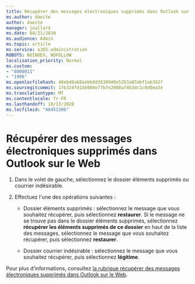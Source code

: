 ```yaml
---
title: Récupérer des messages électroniques supprimés dans Outlook sur le Web
ms.author: daeite
author: daeite
manager: joallard
ms.date: 04/21/2020
ms.audience: Admin
ms.topic: article
ms.service: o365-administration
ROBOTS: NOINDEX, NOFOLLOW
localization_priority: Normal
ms.custom:
- "8000011"
- "1996"
ms.openlocfilehash: 40ebd8a68aebb8d3638940e5263a03abf1ab342f
ms.sourcegitcommit: 1fb324fd156008e77b7e2008af4b3dc1c0d0ea3e
ms.translationtype: MT
ms.contentlocale: fr-FR
ms.lasthandoff: 10/13/2020
ms.locfileid: "48451506"
---
```

# <a name="recover-deleted-email-in-outlook-on-the-web"></a>Récupérer des messages électroniques supprimés dans Outlook sur le Web

1. Dans le volet de gauche, sélectionnez le dossier éléments supprimés ou courrier indésirable.

2. Effectuez l'une des opérations suivantes :

    - Dossier éléments supprimés : sélectionnez le message que vous souhaitez récupérer, puis sélectionnez **restaurer**. Si le message ne se trouve pas dans le dossier éléments supprimés, sélectionnez **récupérer les éléments supprimés de ce dossier** en haut de la liste des messages, sélectionnez le message que vous souhaitez récupérer, puis sélectionnez **restaurer**.

    - Dossier courrier indésirable : sélectionnez le message que vous souhaitez récupérer, puis sélectionnez **légitime**.

Pour plus d’informations, consultez [la rubrique récupérer des messages électroniques supprimés dans Outlook sur le Web](https://support.office.com/article/a8ca78ac-4721-4066-95dd-571842e9fb11).
